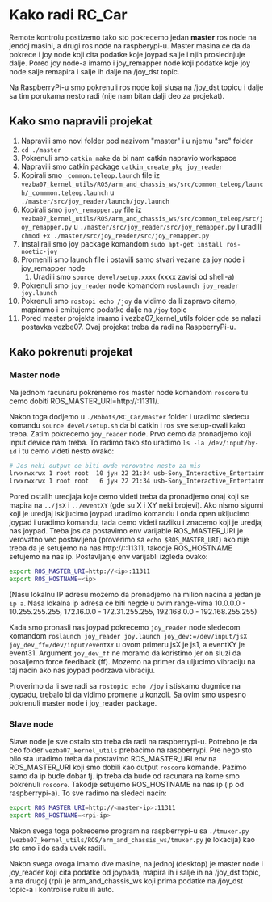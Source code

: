# Kako radi RC_Car

Remote kontrolu postizemo tako sto pokrecemo jedan **master** ros node na jendoj masini, a drugi ros node na raspberypi-u.
Master masina ce da da pokrece i joy node koji cita podatke koje joypad salje i njih proslednjuje dalje.
Pored joy node-a imamo i joy_remapper node koji podatke koje joy node salje remapira i salje ih dalje na /joy_dst topic.

Na RaspberryPi-u smo pokrenuli ros node koji slusa na /joy_dst topicu i dalje sa tim porukama nesto radi (nije nam bitan dalji deo za projekat).

## Kako smo napravili projekat

1.  Napravili smo novi folder pod nazivom "master" i u njemu "src" folder
2.  `cd ./master`
3.  Pokrenuli smo `catkin_make` da bi nam catkin napravio workspace
4.  Napravili smo catkin package `catkin_create_pkg joy_reader`
5.  Kopirali smo `_common.teleop.launch` file iz `vezba07_kernel_utils/ROS/arm_and_chassis_ws/src/common_teleop/launch/_commmon.teleop.launch` u `./master/src/joy_reader/launch/joy.launch`
6.  Kopirali smo `joy\_remapper.py` file iz `vezba07_kernel_utils/ROS/arm_and_chassis_ws/src/common_teleop/src/joy_remapper.py` u `./master/src/joy_reader/src/joy_remapper.py` i uradili `chmod +x ./master/src/joy_reader/src/joy_remapper.py`
7.  Instalirali smo joy package komandom `sudo apt-get install ros-noetic-joy`
8.  Promenili smo launch file i ostavili samo stvari vezane za joy node i joy_remapper node
    1. Uradili smo `source devel/setup.xxxx` (xxxx zavisi od shell-a)
9.  Pokrenuli smo `joy_reader` node komandom `roslaunch joy_reader joy.launch`
10. Pokrenuli smo `rostopi echo /joy` da vidimo da li zapravo citamo, mapiramo i emitujemo podatke dalje na `/joy` topic
11. Pored master projekta imamo i vezba07_kernel_utils folder gde se nalazi postavka vezbe07. Ovaj projekat treba da radi na RaspberryPi-u.

## Kako pokrenuti projekat

### Master node

Na jednom racunaru pokrenemo ros master node komandom `roscore` tu cemo dobiti ROS_MASTER_URI=http://<nas-hostname>:11311/.

Nakon toga dodjemo u `./Robots/RC_Car/master` folder i uradimo sledecu komandu `source devel/setup.sh` da bi catkin i ros sve setup-ovali kako treba. Zatim pokrecemo `joy_reader` node. Prvo cemo da pronadjemo koji input device nam treba. To radimo tako sto uradimo `ls -la /dev/input/by-id` i tu cemo videti nesto ovako:

```bash
# Jos neki output ce biti ovde verovatno nesto za mis
lrwxrwxrwx 1 root root  10 јун 22 21:34 usb-Sony_Interactive_Entertainment_Wireless_Controller-if03-event-mouse -> ../event31
lrwxrwxrwx 1 root root   6 јун 22 21:34 usb-Sony_Interactive_Entertainment_Wireless_Controller-if03-joystick -> ../js1
```

Pored ostalih uredjaja koje cemo videti treba da pronadjemo onaj koji se mapira na `../jsX` i `../eventXY` (gde su X i XY neki brojevi). Ako nismo sigurni koji je uredjaj iskljucimo joypad uradimo komandu i onda open ukljucimo joypad i uradimo komandu, tada cemo videti razliku i znacemo koji je uredjaj nas joypad.
Treba jos da postavimo env varijable ROS_MASTER_URI je verovatno vec postavljena (proverimo sa `echo $ROS_MASTER_URI`) ako nije treba da je setujemo na nas http://<ip>::11311, takodje ROS_HOSTNAME setujemo na nas ip. Postavljanje env varijabli izgleda ovako:

```bash
export ROS_MASTER_URI=http://<ip>:11311
export ROS_HOSTNAME=<ip>
```

(Nasu lokalnu IP adresu mozemo da pronadjemo na milion nacina a jedan je `ip a`. Nasa lokalna ip adresa ce biti negde u ovim range-vima 10.0.0.0 - 10.255.255.255, 172.16.0.0 - 172.31.255.255, 192.168.0.0 - 192.168.255.255)

Kada smo pronasli nas joypad pokrecemo `joy_reader` node sledecom komandom `roslaunch joy_reader joy.launch joy_dev:=/dev/input/jsX joy_dev_ff=/dev/input/eventXY` u ovom primeru jsX je js1, a eventXY je event31. Argument `joy_dev_ff` ne moramo da koristimo jer on sluzi da posaljemo force feedback (ff). Mozemo na primer da uljucimo vibraciju na taj nacin ako nas joypad podrzava vibraciju.

Proverimo da li sve radi sa `rostopic echo /joy` i stiskamo dugmice na joypadu, trebalo bi da vidimo promene u konzoli. Sa ovim smo uspesno pokrenuli master node i joy_reader package.

### Slave node

Slave node je sve ostalo sto treba da radi na raspberrypi-u. Potrebno je da ceo folder `vezba07_kernel_utils` prebacimo na raspberrypi. Pre nego sto bilo sta uradimo treba da postavimo ROS_MASTER_URI env na ROS_MASTER_URI koji smo dobili kao output `roscore` komande. Pazimo samo da ip bude dobar tj. ip treba da bude od racunara na kome smo pokrenuli `roscore`. Takodje setujemo ROS_HOSTNAME na nas ip (ip od raspberrypi-a). To sve radimo na sledeci nacin:

```bash
export ROS_MASTER_URI=http://<master-ip>:11311
export ROS_HOSTNAME=<rpi-ip>
```

Nakon svega toga pokrecemo program na raspberrypi-u sa `./tmuxer.py` (`vezba07_kernel_utils/ROS/arm_and_chassis_ws/tmuxer.py` je lokacija) kao sto smo i do sada uvek radili.

Nakon svega ovoga imamo dve masine, na jednoj (desktop) je master node i joy_reader koji cita podatke od joypada, mapira ih i salje ih na /joy_dst topic, a na drugoj (rpi) je arm_and_chassis_ws koji prima podatke na /joy_dst topic-a i kontrolise ruku ili auto.
